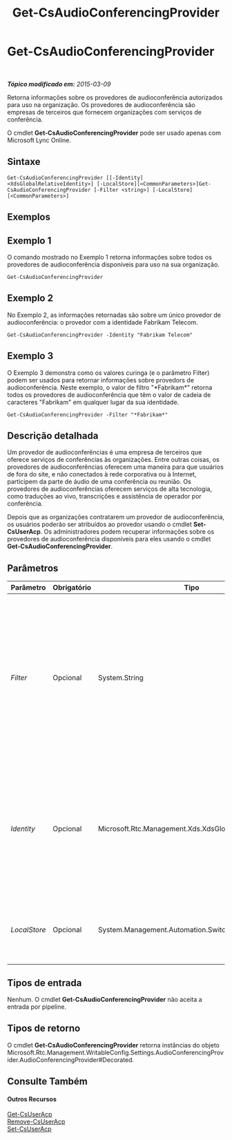 ﻿---
title: Get-CsAudioConferencingProvider
TOCTitle: Get-CsAudioConferencingProvider
ms:assetid: 4632e9d0-aa87-459f-ad7e-27125c11da5b
ms:mtpsurl: https://technet.microsoft.com/pt-br/library/JJ994030(v=OCS.15)
ms:contentKeyID: 52057613
ms.date: 05/19/2016
mtps_version: v=OCS.15
ms.translationtype: HT
---

# Get-CsAudioConferencingProvider

 

_**Tópico modificado em:** 2015-03-09_

Retorna informações sobre os provedores de audioconferência autorizados para uso na organização. Os provedores de audioconferência são empresas de terceiros que fornecem organizações com serviços de conferência.

O cmdlet **Get-CsAudioConferencingProvider** pode ser usado apenas com Microsoft Lync Online.

## Sintaxe

    Get-CsAudioConferencingProvider [[-Identity] <XdsGlobalRelativeIdentity>] [-LocalStore][<CommonParameters>]Get-CsAudioConferencingProvider [-Filter <string>] [-LocalStore] [<CommonParameters>]

## Exemplos

## Exemplo 1

O comando mostrado no Exemplo 1 retorna informações sobre todos os provedores de audioconferência disponíveis para uso na sua organização.

    Get-CsAudioConferencingProvider

## Exemplo 2

No Exemplo 2, as informações retornadas são sobre um único provedor de audioconferência: o provedor com a identidade Fabrikam Telecom.

    Get-CsAudioConferencingProvider -Identity "Fabrikam Telecom"

## Exemplo 3

O Exemplo 3 demonstra como os valores curinga (e o parâmetro Filter) podem ser usados para retornar informações sobre provedors de audioconferência. Neste exemplo, o valor de filtro "\*Fabrikam\*" retorna todos os provedores de audioconferência que têm o valor de cadeia de caracteres "Fabrikam" em qualquer lugar da sua identidade.

    Get-CsAudioConferencingProvider -Filter "*Fabrikam*"

## Descrição detalhada

Um provedor de audioconferências é uma empresa de terceiros que oferece serviços de conferências às organizações. Entre outras coisas, os provedores de audioconferências oferecem uma maneira para que usuários de fora do site, e não conectados à rede corporativa ou à Internet, participem da parte de áudio de uma conferência ou reunião. Os provedores de audioconferências oferecem serviços de alta tecnologia, como traduções ao vivo, transcrições e assistência de operador por conferência.

Depois que as organizações contratarem um provedor de audioconferência, os usuários poderão ser atribuídos ao provedor usando o cmdlet **Set-CsUserAcp**. Os administradores podem recuperar informações sobre os provedores de audioconferência disponíveis para eles usando o cmdlet **Get-CsAudioConferencingProvider**.

## Parâmetros


<table>
<colgroup>
<col style="width: 25%" />
<col style="width: 25%" />
<col style="width: 25%" />
<col style="width: 25%" />
</colgroup>
<thead>
<tr class="header">
<th>Parâmetro</th>
<th>Obrigatório</th>
<th>Tipo</th>
<th>Descrição</th>
</tr>
</thead>
<tbody>
<tr class="odd">
<td><p><em>Filter</em></p></td>
<td><p>Opcional</p></td>
<td><p>System.String</p></td>
<td><p>Permite que você use caracteres curinga ao indicar o provedor (ou provedores) de audioconferência a ser retornado. Por exemplo, esta sintaxe retorna informações sobre todos o provedores de audioconferência que têm o valor de cadeia de caracteres &quot;fabrikam&quot; em qualquer lugar de sua identidade:</p>
<p>-Filter &quot;*fabrikam*&quot;</p>
<p>Observe que você não pode usar o parâmetro Filter e os parâmetros de identidade no mesmo comando.</p></td>
</tr>
<tr class="even">
<td><p><em>Identity</em></p></td>
<td><p>Opcional</p></td>
<td><p>Microsoft.Rtc.Management.Xds.XdsGlobalRelativeIdentity</p></td>
<td><p>O identificador exclusivo do provedor de audioconferência a ser retornado. Por exemplo:</p>
<p>-Identity &quot;Fabrikam Telecom&quot;</p>
<p>Se nem o parâmetro Identity nem o parâmetro Filter forem incluídos em um comando, o cmdlet <strong>Get-CsAudioConferencingProvider</strong> retornará informações sobre todos os provedores disponíveis.</p></td>
</tr>
<tr class="odd">
<td><p><em>LocalStore</em></p></td>
<td><p>Opcional</p></td>
<td><p>System.Management.Automation.SwitchParameter</p></td>
<td><p>Recupera os dados do provedor de audioconferência na réplica local do Repositório de Gerenciamento Central, e não no próprio Repositório de Gerenciamento Central.</p></td>
</tr>
</tbody>
</table>


## Tipos de entrada

Nenhum. O cmdlet **Get-CsAudioConferencingProvider** não aceita a entrada por pipeline.

## Tipos de retorno

O cmdlet **Get-CsAudioConferencingProvider** retorna instâncias do objeto Microsoft.Rtc.Management.WritableConfig.Settings.AudioConferencingProvider.AudioConferencingProvider\#Decorated.

## Consulte Também

#### Outros Recursos

[Get-CsUserAcp](get-csuseracp.md)  
[Remove-CsUserAcp](remove-csuseracp.md)  
[Set-CsUserAcp](set-csuseracp.md)

